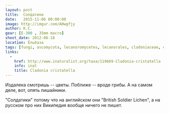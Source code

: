 ```yaml
---
layout: post
title:  Солдатики
date:   2015-11-06 00:00:00
image: http://imgur.com/AHwgfjy
author: К.С.
gear: [E-300 , 35mm macro]
shoot_date: 2012-06-18
location: Ёльбаза
tags: [fungi, ascomycota, lecanoromycetes, lecanorales, cladoniaceae, cladonia, cladonia cristatella]
links:
  -
    href: http://www.inaturalist.org/taxa/119669-Cladonia-cristatella
    info: inat
    title: Cladonia cristatella
---
```


Издалека смотришь -- цветы. Поближе -- вроде грибы. А на самом деле, вот, опять лишайники.

"Солдатики" потому что на английском они "British Soldier Lichen", а на русском про них Википедия вообще ничего не пишет.
